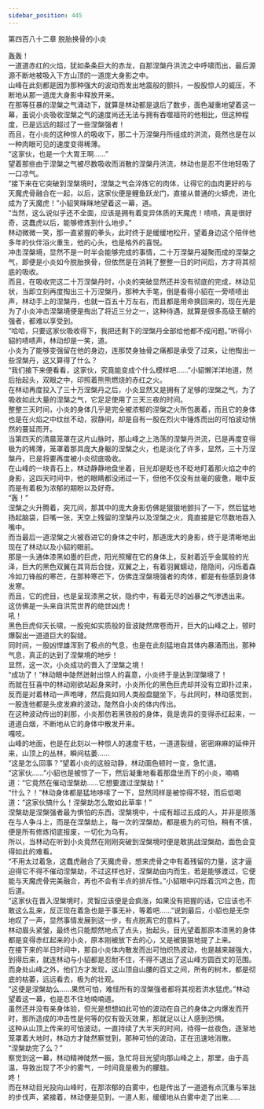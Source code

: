 ```yaml
---
sidebar_position: 445
---
```

 第四百八十二章 脱胎换骨的小炎


轰轰！  
一道道赤红的火焰，犹如条条巨大的赤龙，自那涅槃丹洪流之中呼啸而出，最后源源不断地被吸入下方山顶的一道庞大身影之中。  
山峰在此刻都是因为那种强大的波动而发出地震般的颤抖，一股股惊人的威压，不断地从那一道庞大身影中释放开来。  
在那等狂暴的涅槃之气涌动下，就算是林动都是退后了数步，面色凝重地望着这一幕，虽说小炎吸收涅槃之气的速度尚还无法与拥有吞噬祖符的他相比，但这种程度，已是远远的超过了一些涅槃强者！  
而且，在小炎的这种惊人的吸收下，那二十万涅槃丹所组成的洪流，竟然也是在以一种肉眼可见的速度变得稀薄。  
“这家伙，也是一个大胃王啊……”  
望着那些由于涅槃之气被尽数吸收而消散的涅槃丹洪流，林动也是忍不住地轻吸了一口凉气。  
“接下来在它突破到涅槃境时，涅槃之气会淬炼它的肉体，让得它的血肉更好的与天魔虎骨融合在一起，以后，这家伙便是鲤鱼跃龙门，直接从普通的火蟒虎，进化成为了天魔虎！”小貂笑眯眯地望着这一幕，道。  
“当然，这么说似乎还不全面，应该是拥有着变异体质的天魔虎！啧啧，真是很好奇，这蠢虎以后，能够修炼到什么地步。”  
林动微微一笑，那一直紧握的拳头，此时终于是缓缓地松开，望着身边这个陪伴他多年的伙伴浴火重生，他的心头，也是格外的喜悦。  
冲击涅槃境，显然不是一时半会能够完成的事情，二十万涅槃丹凝聚而成的涅槃之气，即便是小炎如今脱胎换骨，但依然是在消耗了整整一日的时间后，方才将其彻底的吸收。  
而且，在吸收完这二十万涅槃丹时，小炎的突破显然还并没有彻底的完成，林动见状，当即立刻再度掏出三十万涅槃丹，那种大手笔，倒是看得小貂在一旁啧啧出声，林动手上的涅槃丹，也就一百五十万左右，而且都是用命换回来的，现在光是为了小炎冲击涅槃境便是掏出了将近三分之一，这种待遇，就算是很多高级王朝的强者，都难以享受到。  
“哈哈，只要这家伙吸收得下，我把还剩下的涅槃丹全部给他都不成问题。”听得小貂的啧啧声，林动却是一笑，道。  
小炎为了能够变强留在他的身边，连那焚身抽骨之痛都是承受了过来，让他掏出一些涅槃丹，这又算得了什么？  
“我们接下来便看看，这家伙，究竟能变成个什么模样吧……”小貂懒洋洋地道，然后抬起头，双眼之中，印照着熊熊燃烧的赤红之火。  
在林动再度投入了三十万涅槃丹之后，小炎显然又是拥有了足够的涅槃之气，为了吸收如此大量的涅槃之气，它足足使用了三天三夜的时间。  
整整三天时间，小炎的身体几乎是完全被浓郁的涅槃之火所包裹着，而且它的身体也是在火焰之中纹丝不动，寂静间，却是自有一股在烈火中锤炼而出的可怕波动悄然的蔓延而开。  
当第四天的清晨笼罩在这片山脉时，那山峰之上浩荡的涅槃丹洪流，已是再度变得极为的稀薄，笼罩着那具庞大身躯的涅槃之火，也是淡化了许多，显然，三十万涅槃丹，已是将要再度被小炎彻底吸收。  
在山峰的一块青石上，林动静静地盘坐着，目光却是眨也不眨地盯着那火焰之中的身影，这四天时间中，他的眼睛都没闭过一下，但他不仅没有丝毫的疲惫，眼中反而是有着极为浓郁的期盼以及好奇。  
“轰！”  
涅槃之火升腾着，突兀间，那其中的庞大身影仿佛是狠狠地颤抖了一下，然后猛地扬起脑袋，巨嘴一张，天空上残留的涅槃丹以及涅槃之火，竟直接是它尽数地吞入嘴中。  
而当最后一道涅槃之火被吞进它的身体之中时，那道庞大的身影，终于是清晰地出现在了林动以及小貂的眼前。  
那是一头通体漆黑如墨的巨虎，阳光照耀在它的身体上，反射着近乎金属般的光泽，巨大的黑色双翼在其背后合拢，双翼之上，有着羽翼蠕动，隐隐间，闪烁着森冷如刀锋般的寒芒，在那种寒芒下，仿佛连涅槃境强者的肉体，都是有些感到身体发寒。  
而且，它的虎目，也是呈现漆黑之状，隐约中，有着无尽的凶暴之气渗透出来。  
这仿佛是一头来自洪荒世界的绝世凶虎！  
吼！  
黑色巨虎仰天长啸，一股宛如实质般的音波陡然席卷而开，巨大的山峰之上，顿时爆裂出一道道巨大的裂缝。  
同时间，一股凶悍雄浑到了极点的气息，也是在此刻猛地自其体内暴涌而出，那种气息，真正的达到了涅槃境的地步！  
显然，这一次，小炎成功的晋入了涅槃之境！  
“成功了！”林动眼中陡然迸射出惊人的喜意，小炎终于是达到涅槃境了！  
而就在狂喜中的林动刚欲站起身来时，小炎所化的黑色巨虎却并没有立即扑过来，反而是对着林动一声咆哮，然后竟如同人类般盘腿坐下，与此同时，林动感觉到，一股连他都是头皮发麻的波动，陡然自小炎的体内传出。  
在这种波动传出的刹那，小炎那仿若黑铁般的身体，竟是诡异的变得赤红起来，一道道白烟，不断地从它的身体中散发开来。  
嘎吱。  
山峰的地面，也是在此刻以一种惊人的速度干枯，一道道裂缝，密密麻麻的延伸开来，山顶上的丛林，瞬间枯萎……  
“这是怎么回事？”望着小炎的这般动静，林动面色顿时一变，急忙道。  
“这家伙……”小貂也是被惊了一下，然后凝重地看着那盘坐而下的小炎，喃喃道：“它竟然在催动涅槃劫……它想要渡过涅槃劫！”  
“什么？！”林动身体都是猛地哆嗦了一下，显然同样是被惊得不轻，而后低喝道：“这家伙搞什么！涅槃劫怎么敢如此草率！”  
涅槃劫是涅槃强者最为惧怕的东西，涅槃境中，十成有超过五成的人，并非是陨落在与人争斗上，而是在涅槃劫上，每一次的涅槃劫，都是极为的可怕，稍有不慎，便是所有修炼彻底报废，一切化为乌有。  
所以，当林动在听到小炎竟然在刚刚突破到涅槃境时便是敢挑战涅槃劫，面色会变得如此的难看。  
“不用太过着急，这蠢虎融合了天魔虎骨，想来虎骨之中有着残留的力量，这才逼迫得它不得不催动涅槃劫，不过这样也好，涅槃劫由内而生，若是能够渡过，它便能与天魔虎骨完美融合，再也不会有半点的排斥性。”小貂眼中闪烁着沉吟之色，而后道。  
“这家伙在晋入涅槃境时，灵智应该便是会疯涨，如果没有把握的话，它应该也不敢这么乱来，反正现在着急也是于事无补，等着吧……”说到最后，小貂也是无奈地叹了一声，显然事情发展到这一步，有点脱离它的意料了。  
林动眉头紧皱，最终也只能颓然地点了点头，抬起头，目光望着那原本漆黑的身体都是变得赤红起来的小炎，原本刚被放下去的心，又是被狠狠地提了上来。  
在接下来的半日时间中，那自小炎体内散发而出可怕炽热波动，也是越来越强大，到得后来，就连林动与小貂都是忍耐不住，不得不退出了这山峰方圆百丈的范围。  
而身处山峰之外，他们方才发现，这山顶自山腰的百丈之间，所有的树木，都是彻底的枯萎，远远看去，极为的壮观。  
“这便是涅槃劫么……果然可怕，难怪所有的涅槃强者都将其视若洪水猛虎。”林动望着这一幕，也是忍不住地喃喃道。  
虽然还并没有亲身体验，但光是想想如此可怕的波动在自己的身体之内爆发而开时，那所造成的冲击性是何等的仅有毁灭效果，那就足以让人感到恐惧。  
这种从山顶上传来的可怕波动，一直持续了大半天的时间，待得一丝夜色，逐渐地笼罩着大地时，林动方才陡然察觉到，那种可怕的波动，正在迅速地消散。  
“涅槃劫完了么？”  
察觉到这一幕，林动精神陡然一振，急忙将目光望向那山峰之上，那里，由于高温，导致出现了不少的雾气，一时间竟是极为的朦胧。  
咚！  
而在林动目光投向山峰时，在那浓郁的白雾中，也是传出了一道道有点沉重与笨拙的步伐声，紧接着，林动便是见到，一道人影，缓缓地从白雾中走了出来……  
  
  
